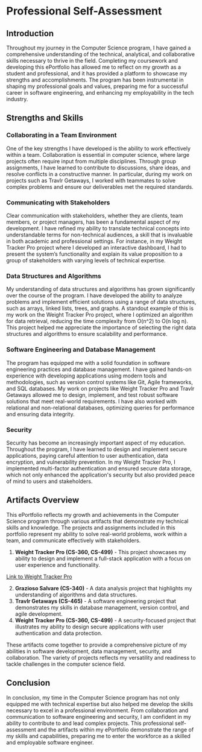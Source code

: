 # Professional Self-Assessment

## Introduction

Throughout my journey in the Computer Science program, I have gained a comprehensive understanding of the technical, analytical, and collaborative skills necessary to thrive in the field. Completing my coursework and developing this ePortfolio has allowed me to reflect on my growth as a student and professional, and it has provided a platform to showcase my strengths and accomplishments. The program has been instrumental in shaping my professional goals and values, preparing me for a successful career in software engineering, and enhancing my employability in the tech industry.

## Strengths and Skills

### Collaborating in a Team Environment

One of the key strengths I have developed is the ability to work effectively within a team. Collaboration is essential in computer science, where large projects often require input from multiple disciplines. Through group assignments, I have learned to contribute to discussions, share ideas, and resolve conflicts in a constructive manner. In particular, during my work on projects such as Travlr Getaways, I worked with teammates to solve complex problems and ensure our deliverables met the required standards.

### Communicating with Stakeholders

Clear communication with stakeholders, whether they are clients, team members, or project managers, has been a fundamental aspect of my development. I have refined my ability to translate technical concepts into understandable terms for non-technical audiences, a skill that is invaluable in both academic and professional settings. For instance, in my Weight Tracker Pro project where I developed an interactive dashboard, I had to present the system’s functionality and explain its value proposition to a group of stakeholders with varying levels of technical expertise.

### Data Structures and Algorithms

My understanding of data structures and algorithms has grown significantly over the course of the program. I have developed the ability to analyze problems and implement efficient solutions using a range of data structures, such as arrays, linked lists, trees, and graphs. A standout example of this is my work on the Weight Tracker Pro project, where I optimized an algorithm for data retrieval, reducing the time complexity from O(n^2) to O(n log n). This project helped me appreciate the importance of selecting the right data structures and algorithms to ensure scalability and performance.

### Software Engineering and Database Management

The program has equipped me with a solid foundation in software engineering practices and database management. I have gained hands-on experience with developing applications using modern tools and methodologies, such as version control systems like Git, Agile frameworks, and SQL databases. My work on projects like Weight Tracker Pro and Travlr Getaways allowed me to design, implement, and test robust software solutions that meet real-world requirements. I have also worked with relational and non-relational databases, optimizing queries for performance and ensuring data integrity.

### Security

Security has become an increasingly important aspect of my education. Throughout the program, I have learned to design and implement secure applications, paying careful attention to user authentication, data encryption, and vulnerability prevention. In my Weight Tracker Pro, I implemented multi-factor authentication and ensured secure data storage, which not only enhanced the application's security but also provided peace of mind to users and stakeholders.

## Artifacts Overview

This ePortfolio reflects my growth and achievements in the Computer Science program through various artifacts that demonstrate my technical skills and knowledge. The projects and assignments included in this portfolio represent my ability to solve real-world problems, work within a team, and communicate effectively with stakeholders.

1. **Weight Tracker Pro (CS-360, CS-499)** - This project showcases my ability to design and implement a full-stack application with a focus on user experience and functionality.

[Link to Weight Tracker Pro](./WeightTrackerPro-OldVersion.zip)

2. **Grazioso Salvare (CS-340)** - A data analysis project that highlights my understanding of algorithms and data structures.
3. **Travlr Getaways (CS-465)** - A software engineering project that demonstrates my skills in database management, version control, and agile development.
4. **Weight Tracker Pro (CS-360, CS-499)** - A security-focused project that illustrates my ability to design secure applications with user authentication and data protection.

These artifacts come together to provide a comprehensive picture of my abilities in software development, data management, security, and collaboration. The variety of projects reflects my versatility and readiness to tackle challenges in the computer science field.

## Conclusion

In conclusion, my time in the Computer Science program has not only equipped me with technical expertise but also helped me develop the skills necessary to excel in a professional environment. From collaboration and communication to software engineering and security, I am confident in my ability to contribute to and lead complex projects. This professional self-assessment and the artifacts within my ePortfolio demonstrate the range of my skills and capabilities, preparing me to enter the workforce as a skilled and employable software engineer.
